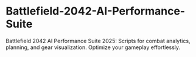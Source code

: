# Battlefield-2042-AI-Performance-Suite
Battlefield 2042 AI Performance Suite 2025: Scripts for combat analytics, planning, and gear visualization. Optimize your gameplay effortlessly.
